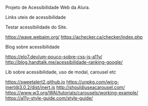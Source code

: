 Projeto de Acessibilidade Web da Alura.

Links uteis de acessibilidade 

Testar acessibilidade do Site.

https://wave.webaim.org/
https://achecker.ca/checker/index.php

Blog sobre acessibilidade 

https://elo7.dev/um-pouco-sobre-css-js-a11y/
http://blog.handtalk.me/acessibilidade-ranking-google/

Lib sobre acessibilidade, uso de modal, carousel etc 

https://sweetalert2.github.io
https://unpkg.com/wicg-inert@3.0.2/dist/inert.js 
http://shouldiuseacarousel.com/ 
https://www.w3.org/WAI/tutorials/carousels/working-example/  
https://a11y-style-guide.com/style-guide/  
